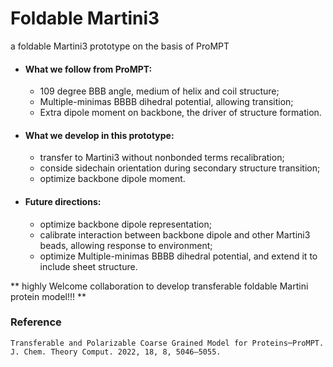# Foldable Martini3 
a foldable Martini3 prototype on the basis of ProMPT

- #### What we follow from ProMPT:
  - 109 degree BBB angle, medium of helix and coil structure;
  - Multiple-minimas BBBB dihedral potential, allowing transition;
  - Extra dipole moment on backbone, the driver of structure formation.
 
- #### What we develop in this prototype:
  - transfer to Martini3 without nonbonded terms recalibration;
  - conside sidechain orientation during secondary structure transition;
  - optimize backbone dipole moment.
 
- #### Future directions:
  - optimize backbone dipole representation;
  - calibrate interaction between backbone dipole and other Martini3 beads, allowing response to environment;
  - optimize Multiple-minimas BBBB dihedral potential, and extend it to include sheet structure.


** highly Welcome collaboration to develop transferable foldable Martini protein model!!! **


### Reference 
```
Transferable and Polarizable Coarse Grained Model for Proteins─ProMPT. J. Chem. Theory Comput. 2022, 18, 8, 5046–5055.
```
